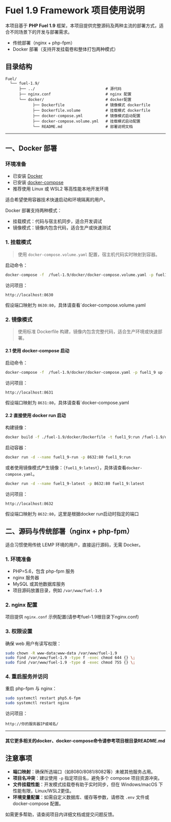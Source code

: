 # Fuel 1.9 Framework 项目使用说明

本项目基于 **PHP Fuel 1.9** 框架，本项目提供完整源码及两种主流的部署方式，适合不同场景下的开发与部署需求。

- 传统部署（nginx + php-fpm）
- Docker 部署（支持开发挂载卷和整体打包两种模式）

## 目录结构

```text
Fuel/
  └── fuel-1.9/
      ├── ../                               # 源代码
      ├── nginx.conf                        # nginx 配置
      └── docker/                           # docker配置
            ├── Dockerfile                  # 镜像模式 dockerfile
            ├── Dockerfile.volume           # 挂载模式 dockerfile
            ├── docker-compose.yml          # 镜像模式启动配置
            ├── docker-compose.volume.yml   # 挂载模式启动配置
            └── README.md                   # 部署说明文档
```

---

## 一、Docker 部署

### 环境准备

- 已安装 [Docker](https://docs.docker.com/get-docker/)
- 已安装 [docker-compose](https://docs.docker.com/compose/install/)
- 推荐使用 Linux 或 WSL2 等高性能本地开发环境

适合希望使用容器技术快速启动和环境隔离的用户。

Docker 部署支持两种模式：

- 挂载模式：代码与宿主机同步，适合开发调试
- 镜像模式：镜像内包含代码，适合生产或快速测试

### 1. 挂载模式

> 使用 `docker-compose.volume.yaml` 配置，宿主机代码实时映射到容器。

启动命令：

```bash
docker-compose -f  /fuel-1.9/docker/docker-compose.volume.yaml -p fuel1_9-volume up -d --build
```

访问项目：

```
http://localhost:8630
```

假设端口映射为 `8630:80`，具体请查看`docker-compose.volume.yaml

### 2. 镜像模式

> 使用标准 Dockerfile 构建，镜像内包含完整代码，适合生产环境或快速部署。

#### 2.1 使用 docker-compose 启动

启动命令：

```bash
docker-compose -f  /fuel-1.9/docker/docker-compose.yaml -p fuel1_9 up -d --build
```

访问项目：

```
http://localhost:8631
```

假设端口映射为 `8631:80`，具体请查看`docker-compose.yaml

#### 2.2 直接使用 docker run 启动

构建镜像：

```bash
docker build -f ./fuel-1.9/docker/Dockerfile -t fuel1_9:run /fuel-1.9/docker
```

启动容器：

```bash
docker run -d --name fuel1_9-run -p 8632:80 fuel1_9:run
```

或者使用镜像模式产生镜像：（`fuel1_9:latest`），具体请查看`docker-compose.yaml`。

```bash
docker run -d --name fuel1_9-latest -p 8632:80 fuel1_9:latest
```

访问项目：

```
http://localhost:8632
```

假设端口映射为 `8632:80`，这里是根据docker run启动时指定的端口

## 二、源码与传统部署（nginx + php-fpm）

适合习惯使用传统 LEMP 环境的用户，直接运行源码，无需 Docker。

### 1. 环境准备

- PHP=5.6，包含 php-fpm 服务
- nginx 服务器
- MySQL 或其他数据库服务
- 项目源码放置目录，例如 `/var/www/fuel-1.9`

### 2. nginx 配置

项目提供 `nginx.conf` 示例配置(请参考fuel-1.9根目录下nginx.conf)

### 3. 权限设置

确保 web 用户有读写权限：

```bash
sudo chown -R www-data:www-data /var/www/fuel-1.9
sudo find /var/www/fuel-1.9 -type f -exec chmod 644 {} \;
sudo find /var/www/fuel-1.9 -type d -exec chmod 755 {} \;
```

### 4. 重启服务并访问

重启 php-fpm 与 nginx：

```bash
sudo systemctl restart php5.6-fpm
sudo systemctl restart nginx
```

访问项目：

```
http://你的服务器IP或域名/
```

---

#### 其它更多相关的docker、docker-compose命令请参考项目根目录README.md

## 注意事项

- **端口映射**：确保所选端口（如8080/8081/8082等）未被其他服务占用。
- **项目名冲突**：建议使用 `-p` 指定项目名，避免多个 compose 项目资源冲突。
- **文件挂载性能**：开发模式挂载卷有助于实时同步，但在 Windows/macOS 下性能有限，Linux/WSL2更佳。
- **环境变量配置**：如需自定义数据库、缓存等参数，请修改 `.env` 文件或 docker-compose 配置。

如需更多帮助，请查阅项目内详细文档或提交问题反馈。
